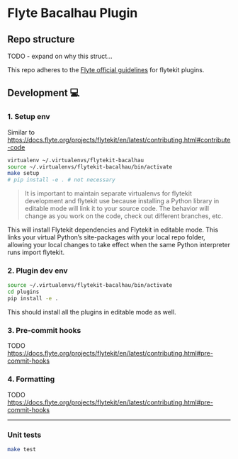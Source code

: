 # Flyte Bacalhau Plugin

## Repo structure

TODO - expand on why this struct...

This repo adheres to the [Flyte official guidelines](https://github.com/flyteorg/flytekit/tree/master/plugins#guidelines-) for flytekit plugins.

## Development :computer:

### 1. Setup env

Similar to https://docs.flyte.org/projects/flytekit/en/latest/contributing.html#contribute-code

```bash
virtualenv ~/.virtualenvs/flytekit-bacalhau
source ~/.virtualenvs/flytekit-bacalhau/bin/activate
make setup
# pip install -e . # not necessary
```

> It is important to maintain separate virtualenvs for flytekit development and flytekit use because installing a Python library in editable mode will link it to your source code. The behavior will change as you work on the code, check out different branches, etc.

This will install Flytekit dependencies and Flytekit in editable mode. This links your virtual Python’s site-packages with your local repo folder, allowing your local changes to take effect when the same Python interpreter runs import flytekit.


### 2. Plugin dev env

```bash
source ~/.virtualenvs/flytekit-bacalhau/bin/activate
cd plugins
pip install -e .
```

This should install all the plugins in editable mode as well.

### 3. Pre-commit hooks

TODO
https://docs.flyte.org/projects/flytekit/en/latest/contributing.html#pre-commit-hooks
### 4. Formatting

TODO
https://docs.flyte.org/projects/flytekit/en/latest/contributing.html#pre-commit-hooks

--- 



### Unit tests

```bash
make test
```
